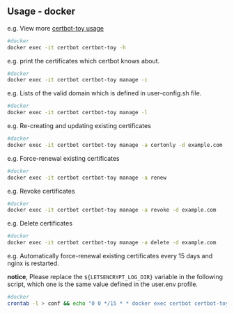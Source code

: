 ## Usage - docker

e.g. View more [certbot-toy usage](./scripts/docker/docs/help/manage.txt)

```sh
#docker
docker exec -it certbot certbot-toy -h
```

e.g. print the certificates which certbot knows about.

```sh
#docker
docker exec -it certbot certbot-toy manage -c
```

e.g. Lists of the valid domain which is defined in user-config.sh file.

```sh
#docker
docker exec -it certbot certbot-toy manage -l
```

e.g. Re-creating and updating existing certificates

```sh
#docker
docker exec -it certbot certbot-toy manage -a certonly -d example.com -p aliyun
```

e.g. Force-renewal existing certificates

```sh
#docker
docker exec -it certbot certbot-toy manage -a renew
```

e.g. Revoke certificates

```sh
#docker
docker exec -it certbot certbot-toy manage -a revoke -d example.com
```

e.g. Delete certificates

```sh
#docker
docker exec -it certbot certbot-toy manage -a delete -d example.com
```

e.g. Automatically force-renewal existing certificates every 15 days and nginx is restarted.

**notice**, Please replace the `${LETSENCRYPT_LOG_DIR}` variable in the following script, which one is the same value defined in the user.env profile.

```sh
#docker
crontab -l > conf && echo "0 0 */15 * * docker exec certbot certbot-toy manage -a certonly renew  >> ${LETSENCRYPT_LOG_DIR}cron.log 2>&1 && docker exec nginx nginx -s reload" >> conf && crontab conf && rm -f conf
```